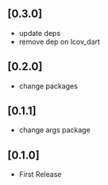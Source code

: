## [0.3.0]

* update deps
* remove dep on lcov_dart

## [0.2.0]

* change packages

## [0.1.1]

* change args package

## [0.1.0] 

* First Release
